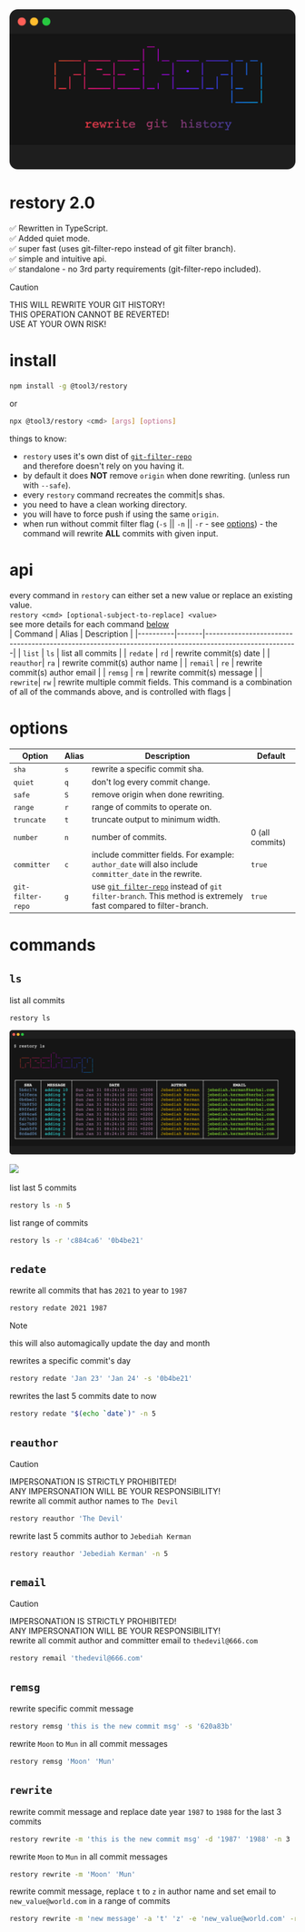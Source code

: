 <img src="./shellfies/logo.png" />

# restory 2.0

✅ Rewritten in TypeScript.  
✅ Added quiet mode.  
✅ super fast (uses git-filter-repo instead of git filter branch).  
✅ simple and intuitive api.  
✅ standalone - no 3rd party requirements (git-filter-repo included).

> [!CAUTION]
> THIS WILL REWRITE YOUR GIT HISTORY!  
> THIS OPERATION CANNOT BE REVERTED!  
> USE AT YOUR OWN RISK!

# install

```bash
npm install -g @tool3/restory
```

or

```bash
npx @tool3/restory <cmd> [args] [options]
```

things to know:

- `restory` uses it's own dist of [`git-filter-repo`](https://github.com/newren/git-filter-repo)  
  and therefore doesn't rely on you having it.
- by default it does **NOT** remove `origin` when done rewriting. (unless run with `--safe`).
- every `restory` command recreates the commit|s shas.
- you need to have a clean working directory.
- you will have to force push if using the same `origin`.
- when run without commit filter flag (`-s` || `-n` || `-r` - see [options](#options)) - the command will rewrite **ALL** commits with given input.

# api

every command in `restory` can either set a new value or replace an existing value.  
`restory <cmd> [optional-subject-to-replace] <value>`  
see more details for each command [below](#commands)  
| Command | Alias | Description |
|----------|-------|-------------------------------------------------------------------------------------------------------|
| `list` | `ls` | list all commits |
| `redate` | `rd` | rewrite commit(s) date |
| `reauthor`| `ra` | rewrite commit(s) author name |
| `remail` | `re` | rewrite commit(s) author email |
| `remsg` | `rm` | rewrite commit(s) message |
| `rewrite`| `rw` | rewrite multiple commit fields. This command is a combination of all of the commands above, and is controlled with flags |

# options

| Option            | Alias | Description                                                                                                                                                 | Default         |
| ----------------- | ----- | ----------------------------------------------------------------------------------------------------------------------------------------------------------- | --------------- |
| `sha`             | `s`   | rewrite a specific commit sha.                                                                                                                              |                 |
| `quiet`           | `q`   | don't log every commit change.                                                                                                                              |                 |
| `safe`            | `S`   | remove origin when done rewriting.                                                                                                                          |                 |
| `range`           | `r`   | range of commits to operate on.                                                                                                                             |                 |
| `truncate`        | `t`   | truncate output to minimum width.                                                                                                                           |                 |
| `number`          | `n`   | number of commits.                                                                                                                                          | 0 (all commits) |
| `committer`       | `c`   | include committer fields. For example: `author_date` will also include `committer_date` in the rewrite.                                                     | `true`          |
| `git-filter-repo` | `g`   | use [`git filter-repo`](https://github.com/newren/git-filter-repo) instead of `git filter-branch`. This method is extremely fast compared to filter-branch. | `true`          |

# commands

## `ls`

list all commits

```bash
restory ls
```

<img src="./shellfies/ls.png" />

[![](https://img.shields.io/static/v1?label=created%20with%20shellfie&message=📸&color=pink)](https://github.com/tool3/shellfie)

list last 5 commits

```bash
restory ls -n 5
```

list range of commits

```bash
restory ls -r 'c884ca6' '0b4be21'
```

## `redate`

rewrite all commits that has `2021` to year to `1987`

```bash
restory redate 2021 1987
```

> [!NOTE]  
> this will also automagically update the day and month

rewrites a specific commit's day

```bash
restory redate 'Jan 23' 'Jan 24' -s '0b4be21'
```

rewrites the last 5 commits date to now

```bash
restory redate "$(echo `date`)" -n 5
```

## `reauthor`

> [!CAUTION]
> IMPERSONATION IS STRICTLY PROHIBITED!  
> ANY IMPERSONATION WILL BE YOUR RESPONSIBILITY!  
> rewrite all commit author names to `The Devil`

```bash
restory reauthor 'The Devil'
```

rewrite last 5 commits author to `Jebediah Kerman`

```bash
restory reauthor 'Jebediah Kerman' -n 5
```

## `remail`

> [!CAUTION]
> IMPERSONATION IS STRICTLY PROHIBITED!  
> ANY IMPERSONATION WILL BE YOUR RESPONSIBILITY!  
> rewrite all commit author and committer email to `thedevil@666.com`

```bash
restory remail 'thedevil@666.com'
```

## `remsg`

rewrite specific commit message

```bash
restory remsg 'this is the new commit msg' -s '620a83b'
```

rewrite `Moon` to `Mun` in all commit messages

```bash
restory remsg 'Moon' 'Mun'
```

## `rewrite`

rewrite commit message and replace date year `1987` to `1988` for the last 3 commits

```bash
restory rewrite -m 'this is the new commit msg' -d '1987' '1988' -n 3
```

rewrite `Moon` to `Mun` in all commit messages

```bash
restory rewrite -m 'Moon' 'Mun'
```

rewrite commit message, replace `t` to `z` in author name and set email to `new_value@world.com` in a range of commits

```bash
restory rewrite -m 'new message' -a 't' 'z' -e 'new_value@world.com' -r '8381e6a' '4110655'
```
